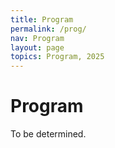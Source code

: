 ```yaml
---
title: Program
permalink: /prog/
nav: Program
layout: page
topics: Program, 2025
---
```


# Program

To be determined.
